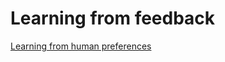 # Learning from feedback

[Learning from human preferences](https://openai.com/research/learning-from-human-preferences)
